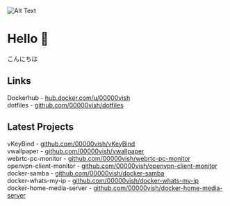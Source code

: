 ![Alt Text](https://media0.giphy.com/media/SwImQhtiNA7io/200w.gif)

# Hello 👋

こんにちは

## Links 

Dockerhub - [hub.docker.com/u/00000vish](https://hub.docker.com/u/00000vish)   
dotfiles  - [github.com/00000vish/dotfiles](https://github.com/00000vish/dotfiles)    


## Latest Projects

vKeyBind - [github.com/00000vish/vKeyBind](https://github.com/00000vish/vKeyBind)        
vwallpaper  - [github.com/00000vish/vwallpaper](https://github.com/00000vish/vwallpaper)   
webrtc-pc-monitor - [github.com/00000vish/webrtc-pc-monitor](https://github.com/00000vish/webrtc-pc-monitor)  
openvpn-client-monitor  - [github.com/00000vish/openvpn-client-monitor](https://github.com/00000vish/openvpn-client-monitor)   
docker-samba  - [github.com/00000vish/docker-samba](https://github.com/00000vish/docker-samba)    
docker-whats-my-ip  - [github.com/00000vish/docker-whats-my-ip](https://github.com/00000vish/docker-whats-my-ip)   
docker-home-media-server  - [github.com/00000vish/docker-home-media-server](https://github.com/00000vish/docker-home-media-server)  
